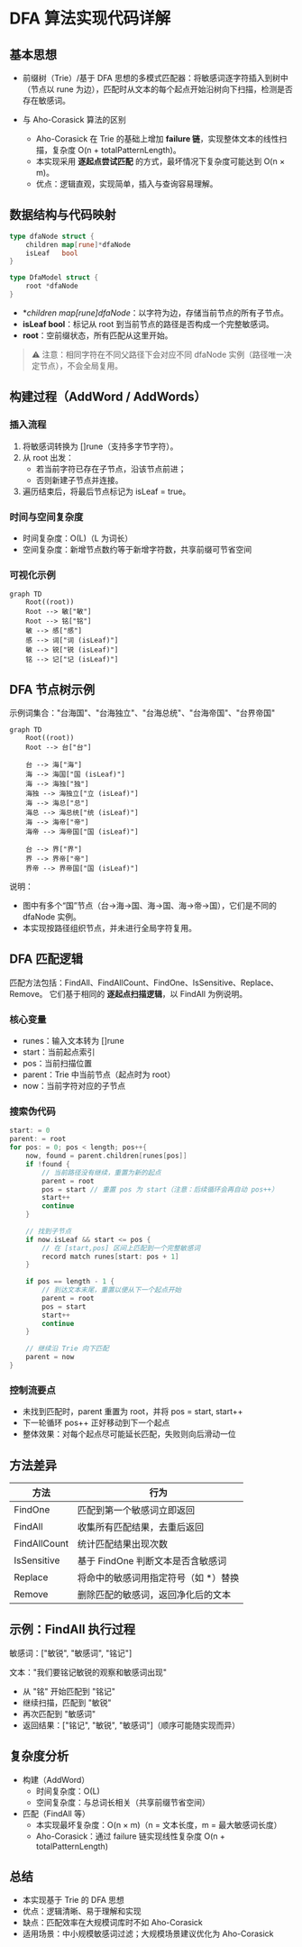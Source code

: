# DFA 算法实现代码详解
## 基本思想
- 前缀树（Trie）/基于 DFA 思想的多模式匹配器：将敏感词逐字符插入到树中（节点以 rune 为边），匹配时从文本的每个起点开始沿树向下扫描，检测是否存在敏感词。

- 与 Aho-Corasick 算法的区别
  - Aho-Corasick 在 Trie 的基础上增加 **failure 链**，实现整体文本的线性扫描，复杂度 O(n + totalPatternLength)。
  - 本实现采用 **逐起点尝试匹配** 的方式，最坏情况下复杂度可能达到 O(n × m)。
  - 优点：逻辑直观，实现简单，插入与查询容易理解。

## 数据结构与代码映射
```go
type dfaNode struct {
    children map[rune]*dfaNode
    isLeaf   bool
}

type DfaModel struct {
    root *dfaNode
}
```

- **children map[rune]dfaNode*：以字符为边，存储当前节点的所有子节点。
- **isLeaf bool**：标记从 root 到当前节点的路径是否构成一个完整敏感词。
- **root**：空前缀状态，所有匹配从这里开始。

> ⚠️ 注意：相同字符在不同父路径下会对应不同 dfaNode 实例（路径唯一决定节点），不会全局复用。

## 构建过程（AddWord / AddWords）
### 插入流程
1. 将敏感词转换为 []rune（支持多字节字符）。
2. 从 root 出发：
   - 若当前字符已存在子节点，沿该节点前进；
   - 否则新建子节点并连接。
3. 遍历结束后，将最后节点标记为 isLeaf = true。

### **时间与空间复杂度**
- 时间复杂度：O(L)（L 为词长）
- 空间复杂度：新增节点数约等于新增字符数，共享前缀可节省空间

### **可视化示例**
```mermaid
graph TD
    Root((root))
    Root --> 敏["敏"]
    Root --> 铭["铭"]
    敏 --> 感["感"]
    感 --> 词["词 (isLeaf)"]
    敏 --> 锐["锐 (isLeaf)"]
    铭 --> 记["记 (isLeaf)"]
```

## DFA 节点树示例
示例词集合："台海国"、"台海独立"、"台海总统"、"台海帝国"、"台界帝国"

```mermaid
graph TD
    Root((root))
    Root --> 台["台"]

    台 --> 海["海"]
    海 --> 海国["国 (isLeaf)"]           
    海 --> 海独["独"]
    海独 --> 海独立["立 (isLeaf)"]        
    海 --> 海总["总"]
    海总 --> 海总统["统 (isLeaf)"]        
    海 --> 海帝["帝"]
    海帝 --> 海帝国["国 (isLeaf)"]        

    台 --> 界["界"]
    界 --> 界帝["帝"]
    界帝 --> 界帝国["国 (isLeaf)"] 
```

说明：
- 图中有多个“国”节点（台->海->国、海->国、海->帝->国），它们是不同的 dfaNode 实例。
- 本实现按路径组织节点，并未进行全局字符复用。

## DFA 匹配逻辑
匹配方法包括：FindAll、FindAllCount、FindOne、IsSensitive、Replace、Remove。
它们基于相同的 **逐起点扫描逻辑**，以 FindAll 为例说明。

### 核心变量
- runes：输入文本转为 []rune
- start：当前起点索引
- pos：当前扫描位置
- parent：Trie 中当前节点（起点时为 root）
- now：当前字符对应的子节点

### 搜索伪代码
```go
start: = 0
parent: = root
for pos: = 0; pos < length; pos++{
    now, found = parent.children[runes[pos]]
    if !found {
        // 当前路径没有继续，重置为新的起点
        parent = root
        pos = start // 重置 pos 为 start（注意：后续循环会再自动 pos++）
        start++
        continue
    }
    
    // 找到子节点
    if now.isLeaf && start <= pos {
        // 在 [start,pos] 区间上匹配到一个完整敏感词
        record match runes[start: pos + 1]
    }
    
    if pos == length - 1 {
        // 到达文本末尾，重置以便从下一个起点开始
        parent = root
        pos = start
        start++
        continue
    }
    
    // 继续沿 Trie 向下匹配
    parent = now
}
```

### 控制流要点
- 未找到匹配时，parent 重置为 root，并将 pos = start, start++
- 下一轮循环 pos++ 正好移动到下一个起点
- 整体效果：对每个起点尽可能延长匹配，失败则向后滑动一位

## 方法差异
| **方法**     | **行为**                             |
| ------------ | ------------------------------------ |
| FindOne      | 匹配到第一个敏感词立即返回           |
| FindAll      | 收集所有匹配结果，去重后返回         |
| FindAllCount | 统计匹配结果出现次数                 |
| IsSensitive  | 基于 FindOne 判断文本是否含敏感词    |
| Replace      | 将命中的敏感词用指定符号（如 *）替换 |
| Remove       | 删除匹配的敏感词，返回净化后的文本   |


## 示例：FindAll 执行过程
敏感词：["敏锐", "敏感词", "铭记"]

文本："我们要铭记敏锐的观察和敏感词出现"
- 从 "铭" 开始匹配到 "铭记"
- 继续扫描，匹配到 "敏锐"
- 再次匹配到 "敏感词"
- 返回结果：["铭记", "敏锐", "敏感词"]（顺序可能随实现而异）

## 复杂度分析
- 构建（AddWord）
  - 时间复杂度：O(L)
  - 空间复杂度：与总词长相关（共享前缀节省空间）
- 匹配（FindAll 等）
  - 本实现最坏复杂度：O(n × m)（n = 文本长度，m = 最大敏感词长度）
  - Aho-Corasick：通过 failure 链实现线性复杂度 O(n + totalPatternLength)

## 总结
- 本实现基于 Trie 的 DFA 思想
- 优点：逻辑清晰、易于理解和实现
- 缺点：匹配效率在大规模词库时不如 Aho-Corasick
- 适用场景：中小规模敏感词过滤；大规模场景建议优化为 Aho-Corasick


